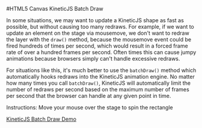 
#HTML5 Canvas KineticJS Batch Draw

In some situations, we may want to update a KineticJS shape as fast as possible,
but without causing too many redraws.  For example, if we want to update an
element on the stage via mousemove, we don't want to redraw the layer with the
`draw()` method, because the mousemove event could be fired hundreds of times per
second, which would result in a forced frame rate of over a hundred frames per second.
Often times this can cause jumpy animations because browsers simply can't handle excessive redraws.

For situations like this, it's much better to use the `batchDraw()` method
which automatically hooks redraws into the KineticJS animation engine.
No matter how many times you call `batchDraw()`, KineticJS will automatically
limit the number of redraws per second based on the maximum number of frames
per second that the browser can handle at any given point in time.

Instructions: Move your mouse over the stage to spin the rectangle

<a class="jsbin-embed" href="http://jsbin.com/somaqa/1/embed?js,output">KineticJS Batch Draw Demo</a><script src="http://static.jsbin.com/js/embed.js"></script>
